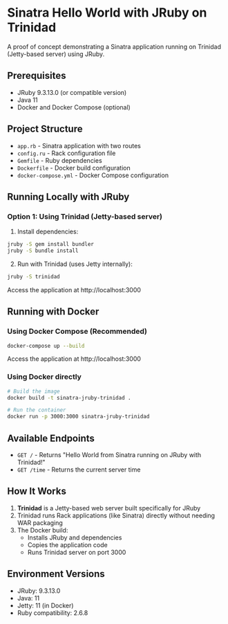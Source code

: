 # Sinatra Hello World with JRuby on Trinidad

A proof of concept demonstrating a Sinatra application running on Trinidad (Jetty-based server) using JRuby.

## Prerequisites

- JRuby 9.3.13.0 (or compatible version)
- Java 11
- Docker and Docker Compose (optional)

## Project Structure

- `app.rb` - Sinatra application with two routes
- `config.ru` - Rack configuration file
- `Gemfile` - Ruby dependencies
- `Dockerfile` - Docker build configuration
- `docker-compose.yml` - Docker Compose configuration

## Running Locally with JRuby

### Option 1: Using Trinidad (Jetty-based server)

1. Install dependencies:
```bash
jruby -S gem install bundler
jruby -S bundle install
```

2. Run with Trinidad (uses Jetty internally):
```bash
jruby -S trinidad
```

Access the application at http://localhost:3000


## Running with Docker

### Using Docker Compose (Recommended)

```bash
docker-compose up --build
```

Access the application at http://localhost:3000

### Using Docker directly

```bash
# Build the image
docker build -t sinatra-jruby-trinidad .

# Run the container
docker run -p 3000:3000 sinatra-jruby-trinidad
```

## Available Endpoints

- `GET /` - Returns "Hello World from Sinatra running on JRuby with Trinidad!"
- `GET /time` - Returns the current server time

## How It Works

1. **Trinidad** is a Jetty-based web server built specifically for JRuby
2. Trinidad runs Rack applications (like Sinatra) directly without needing WAR packaging
3. The Docker build:
   - Installs JRuby and dependencies
   - Copies the application code
   - Runs Trinidad server on port 3000

## Environment Versions

- JRuby: 9.3.13.0
- Java: 11
- Jetty: 11 (in Docker)
- Ruby compatibility: 2.6.8
